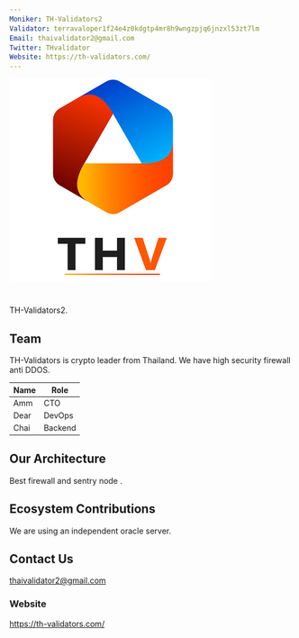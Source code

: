 ```yaml
---
Moniker: TH-Validators2
Validator: terravaloper1f24e4z0kdgtp4mr8h9wngzpjq6jnzxl53zt7lm
Email: thaivalidator2@gmail.com
Twitter: THvalidator
Website: https://th-validators.com/
---
```


 ![wavelogo](wavelogo.png)

# <moniker> 
TH-Validators2.

## Team

TH-Validators is crypto leader from Thailand.
We have high security firewall anti DDOS.


| Name            | Role    | 
| --------------- | ------- | 
| Amm             | CTO     | 
| Dear            | DevOps  | 
| Chai            | Backend | 

## Our Architecture

Best firewall and sentry node .

## Ecosystem Contributions

We are using an independent oracle server.

## Contact Us

thaivalidator2@gmail.com

### Website

https://th-validators.com/
